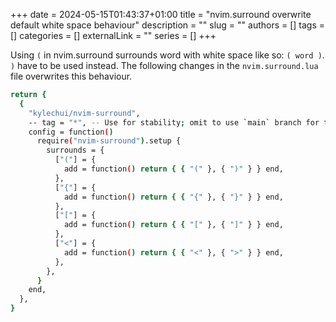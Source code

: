 +++ 
date = 2024-05-15T01:43:37+01:00
title = "nvim.surround overwrite default white space behaviour"
description = ""
slug = ""
authors = []
tags = []
categories = []
externalLink = ""
series = []
+++

Using `(` in nvim.surround surrounds word with white space like so: `( word )`. `)` have to be used instead. The following changes in the `nvim.surround.lua` file overwrites this behaviour.

```bash
return {
  {
    "kylechui/nvim-surround",
    -- tag = "*", -- Use for stability; omit to use `main` branch for the latest features
    config = function()
      require("nvim-surround").setup {
        surrounds = {
          ["("] = {
            add = function() return { { "(" }, { ")" } } end,
          },
          ["{"] = {
            add = function() return { { "{" }, { "}" } } end,
          },
          ["["] = {
            add = function() return { { "[" }, { "]" } } end,
          },
          ["<"] = {
            add = function() return { { "<" }, { ">" } } end,
          },
        },
      }
    end,
  },
}
```
